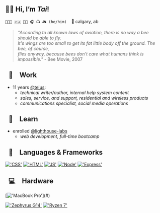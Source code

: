 ## 👋🏼 Hi, I’m *Tai*!
`👨🏻‍💻 🇨🇦 🏳️‍🌈 🎧 📺 🎮 (he/him)` &ensp; 📍 calgary, ab

> *"According to all known laws of aviation, there is no way a bee should be able to fly.\
> It's wings are too small to get its fat little body off the ground. The bee, of course,\
> flies anyway, because bees don't care what humans think is impossible."* - Bee Movie, 2007

## &ensp;💼&emsp;Work

- 11 years [@telus](https://github.com/telus):
  - *technical writer/author, internal help system content*
  - *sales, service, and support, residential and wireless products*
  - *communications specialist, social media operations*

## &ensp;📓&emsp;Learn

- enrolled [@lighthouse-labs](https://github.com/lighthouse-labs)
  - *web development, full-time bootcamp*

## &ensp;🔣&emsp;Languages & Frameworks

[!['CSS'](https://img.shields.io/badge/CSS3-1572B6?style=for-the-badge&logo=css3&logoColor=white)](#)
[!['HTML'](https://img.shields.io/badge/HTML5-E34F26?style=for-the-badge&logo=html5&logoColor=white)](#)
[!['JS'](https://img.shields.io/badge/JavaScript-323330?style=for-the-badge&logo=javascript&logoColor=F7DF1E)](#)
[!['Node'](https://img.shields.io/badge/Node.js-339933?style=for-the-badge&logo=nodedotjs&logoColor=white)](#)
[!['Express'](https://img.shields.io/badge/Express.js-000000?style=for-the-badge&logo=express&logoColor=white)](#)

## &ensp;💻&emsp;Hardware

<!-- [!['Work'](https://img.shields.io/badge/Professional_Device-008080?style=for-the-badge&logoColor=white)](#)
[!['Play'](https://img.shields.io/badge/Personal_Device-008080?style=for-the-badge&logoColor=white)](#) -->

[!['MacBook Pro'](https://img.shields.io/badge/Apple-MacBook_Pro_(14",%20M1,%202021)-333333?style=for-the-badge&logo=apple&logoColor=white)](#)

[!['Zephyrus G14'](https://img.shields.io/badge/rog-zephyrus%20g14-FF0029?style=for-the-badge&logo=republic-of-gamers&logoColor=white)](#)
[!['Ryzen 7'](https://img.shields.io/badge/AMD-Ryzen_7_5800HS-ED1C24?style=for-the-badge&logo=amd&logoColor=white)](#)

<!-- ## 💻 &ensp; Software, Systems & Tools

[!['GSheets'](https://img.shields.io/badge/Google%20Sheets-34A853?style=for-the-badge&logo=google-sheets&logoColor=white)](#)
[!['Jira'](https://img.shields.io/badge/Jira-0052CC?style=for-the-badge&logo=Jira&logoColor=white)](#)
[!['MSOffice'](https://img.shields.io/badge/Microsoft_Office-D83B01?style=for-the-badge&logo=microsoft-office&logoColor=white)](#) -->

<!-- ## &ensp;📈&emsp;Stats

<a href="#"><img src="https://github-readme-stats.vercel.app/api?username=tai-de&hide_title=true&theme=onedark&count_private=true&hide=prs,issues&show_icons=true" /></a>

<a href="#"><img src="https://github-readme-stats.vercel.app/api/top-langs/?username=tai-de&hide_title=true&layout=compact&theme=onedark&card_width=445" /></a> -->
